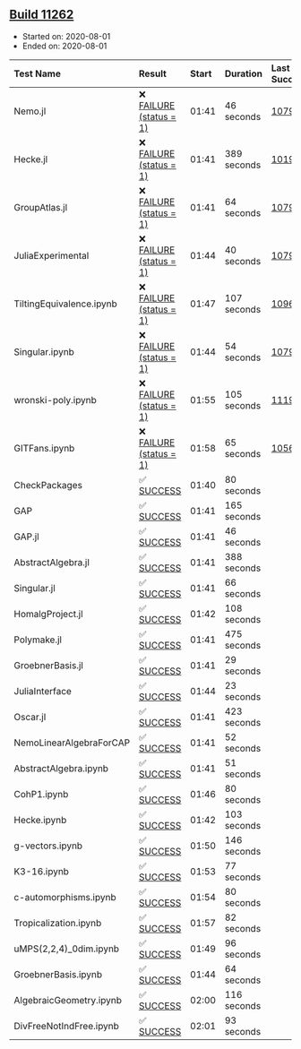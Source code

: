 ## [Build 11262](https://oscarci.mathematik.uni-kl.de/job/oscar/11262/)

* Started on: 2020-08-01
* Ended on: 2020-08-01

| Test Name    | Result | Start | Duration | Last Success | First Failure |
|:-------------|:-------|:------|:---------|:-------------|:--------------|
| Nemo.jl | ❌ [FAILURE (status = 1)](https://oscarci.mathematik.uni-kl.de/job/oscar/11262/artifact/logs/build-11262/Nemo.jl.log) | 01:41 | 46 seconds | [10790](https://oscarci.mathematik.uni-kl.de/job/oscar/10790/) | [10791](https://oscarci.mathematik.uni-kl.de/job/oscar/10791/) |
| Hecke.jl | ❌ [FAILURE (status = 1)](https://oscarci.mathematik.uni-kl.de/job/oscar/11262/artifact/logs/build-11262/Hecke.jl.log) | 01:41 | 389 seconds | [10197](https://oscarci.mathematik.uni-kl.de/job/oscar/10197/) | [10198](https://oscarci.mathematik.uni-kl.de/job/oscar/10198/) |
| GroupAtlas.jl | ❌ [FAILURE (status = 1)](https://oscarci.mathematik.uni-kl.de/job/oscar/11262/artifact/logs/build-11262/GroupAtlas.jl.log) | 01:41 | 64 seconds | [10790](https://oscarci.mathematik.uni-kl.de/job/oscar/10790/) | [10791](https://oscarci.mathematik.uni-kl.de/job/oscar/10791/) |
| JuliaExperimental | ❌ [FAILURE (status = 1)](https://oscarci.mathematik.uni-kl.de/job/oscar/11262/artifact/logs/build-11262/JuliaExperimental.log) | 01:44 | 40 seconds | [10790](https://oscarci.mathematik.uni-kl.de/job/oscar/10790/) | [10791](https://oscarci.mathematik.uni-kl.de/job/oscar/10791/) |
| TiltingEquivalence.ipynb | ❌ [FAILURE (status = 1)](https://oscarci.mathematik.uni-kl.de/job/oscar/11262/artifact/logs/build-11262/TiltingEquivalence.ipynb.log) | 01:47 | 107 seconds | [10962](https://oscarci.mathematik.uni-kl.de/job/oscar/10962/) | [10963](https://oscarci.mathematik.uni-kl.de/job/oscar/10963/) |
| Singular.ipynb | ❌ [FAILURE (status = 1)](https://oscarci.mathematik.uni-kl.de/job/oscar/11262/artifact/logs/build-11262/Singular.ipynb.log) | 01:44 | 54 seconds | [10790](https://oscarci.mathematik.uni-kl.de/job/oscar/10790/) | [10791](https://oscarci.mathematik.uni-kl.de/job/oscar/10791/) |
| wronski-poly.ipynb | ❌ [FAILURE (status = 1)](https://oscarci.mathematik.uni-kl.de/job/oscar/11262/artifact/logs/build-11262/wronski-poly.ipynb.log) | 01:55 | 105 seconds | [11192](https://oscarci.mathematik.uni-kl.de/job/oscar/11192/) | [11193](https://oscarci.mathematik.uni-kl.de/job/oscar/11193/) |
| GITFans.ipynb | ❌ [FAILURE (status = 1)](https://oscarci.mathematik.uni-kl.de/job/oscar/11262/artifact/logs/build-11262/GITFans.ipynb.log) | 01:58 | 65 seconds | [10566](https://oscarci.mathematik.uni-kl.de/job/oscar/10566/) | [10567](https://oscarci.mathematik.uni-kl.de/job/oscar/10567/) |
| CheckPackages | ✅ [SUCCESS](https://oscarci.mathematik.uni-kl.de/job/oscar/11262/artifact/logs/build-11262/CheckPackages.log) | 01:40 | 80 seconds |  |  |
| GAP | ✅ [SUCCESS](https://oscarci.mathematik.uni-kl.de/job/oscar/11262/artifact/logs/build-11262/GAP.log) | 01:41 | 165 seconds |  |  |
| GAP.jl | ✅ [SUCCESS](https://oscarci.mathematik.uni-kl.de/job/oscar/11262/artifact/logs/build-11262/GAP.jl.log) | 01:41 | 46 seconds |  |  |
| AbstractAlgebra.jl | ✅ [SUCCESS](https://oscarci.mathematik.uni-kl.de/job/oscar/11262/artifact/logs/build-11262/AbstractAlgebra.jl.log) | 01:41 | 388 seconds |  |  |
| Singular.jl | ✅ [SUCCESS](https://oscarci.mathematik.uni-kl.de/job/oscar/11262/artifact/logs/build-11262/Singular.jl.log) | 01:41 | 66 seconds |  |  |
| HomalgProject.jl | ✅ [SUCCESS](https://oscarci.mathematik.uni-kl.de/job/oscar/11262/artifact/logs/build-11262/HomalgProject.jl.log) | 01:42 | 108 seconds |  |  |
| Polymake.jl | ✅ [SUCCESS](https://oscarci.mathematik.uni-kl.de/job/oscar/11262/artifact/logs/build-11262/Polymake.jl.log) | 01:41 | 475 seconds |  |  |
| GroebnerBasis.jl | ✅ [SUCCESS](https://oscarci.mathematik.uni-kl.de/job/oscar/11262/artifact/logs/build-11262/GroebnerBasis.jl.log) | 01:41 | 29 seconds |  |  |
| JuliaInterface | ✅ [SUCCESS](https://oscarci.mathematik.uni-kl.de/job/oscar/11262/artifact/logs/build-11262/JuliaInterface.log) | 01:44 | 23 seconds |  |  |
| Oscar.jl | ✅ [SUCCESS](https://oscarci.mathematik.uni-kl.de/job/oscar/11262/artifact/logs/build-11262/Oscar.jl.log) | 01:41 | 423 seconds |  |  |
| NemoLinearAlgebraForCAP | ✅ [SUCCESS](https://oscarci.mathematik.uni-kl.de/job/oscar/11262/artifact/logs/build-11262/NemoLinearAlgebraForCAP.log) | 01:41 | 52 seconds |  |  |
| AbstractAlgebra.ipynb | ✅ [SUCCESS](https://oscarci.mathematik.uni-kl.de/job/oscar/11262/artifact/logs/build-11262/AbstractAlgebra.ipynb.log) | 01:41 | 51 seconds |  |  |
| CohP1.ipynb | ✅ [SUCCESS](https://oscarci.mathematik.uni-kl.de/job/oscar/11262/artifact/logs/build-11262/CohP1.ipynb.log) | 01:46 | 80 seconds |  |  |
| Hecke.ipynb | ✅ [SUCCESS](https://oscarci.mathematik.uni-kl.de/job/oscar/11262/artifact/logs/build-11262/Hecke.ipynb.log) | 01:42 | 103 seconds |  |  |
| g-vectors.ipynb | ✅ [SUCCESS](https://oscarci.mathematik.uni-kl.de/job/oscar/11262/artifact/logs/build-11262/g-vectors.ipynb.log) | 01:50 | 146 seconds |  |  |
| K3-16.ipynb | ✅ [SUCCESS](https://oscarci.mathematik.uni-kl.de/job/oscar/11262/artifact/logs/build-11262/K3-16.ipynb.log) | 01:53 | 77 seconds |  |  |
| c-automorphisms.ipynb | ✅ [SUCCESS](https://oscarci.mathematik.uni-kl.de/job/oscar/11262/artifact/logs/build-11262/c-automorphisms.ipynb.log) | 01:54 | 80 seconds |  |  |
| Tropicalization.ipynb | ✅ [SUCCESS](https://oscarci.mathematik.uni-kl.de/job/oscar/11262/artifact/logs/build-11262/Tropicalization.ipynb.log) | 01:57 | 82 seconds |  |  |
| uMPS(2,2,4)_0dim.ipynb | ✅ [SUCCESS](https://oscarci.mathematik.uni-kl.de/job/oscar/11262/artifact/logs/build-11262/uMPS-2-2-4-_0dim.ipynb.log) | 01:49 | 96 seconds |  |  |
| GroebnerBasis.ipynb | ✅ [SUCCESS](https://oscarci.mathematik.uni-kl.de/job/oscar/11262/artifact/logs/build-11262/GroebnerBasis.ipynb.log) | 01:44 | 64 seconds |  |  |
| AlgebraicGeometry.ipynb | ✅ [SUCCESS](https://oscarci.mathematik.uni-kl.de/job/oscar/11262/artifact/logs/build-11262/AlgebraicGeometry.ipynb.log) | 02:00 | 116 seconds |  |  |
| DivFreeNotIndFree.ipynb | ✅ [SUCCESS](https://oscarci.mathematik.uni-kl.de/job/oscar/11262/artifact/logs/build-11262/DivFreeNotIndFree.ipynb.log) | 02:01 | 93 seconds |  |  |
